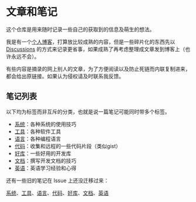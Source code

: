 # 文章和笔记

这个仓库是用来随时记录一些自己的获取到的信息及萌生的想法。

我是有一个[个人博客](https://blog.chen3feng.top/)，打算放比较成熟的内容，但是一些碎片化的东西先以 [Discussions](https://github.com/chen3feng/article/discussions) 的方式来记录更省事，如果成熟了再考虑整理成文章发到博客上（也许永远不会）。

有些内容是摘录的网上别人的文章，为了方便阅读以及防止死链而内联复制进来，都会给出原链接。如果认为侵权请及时联系我反馈。

## 笔记列表

以下均为标签而非互斥的分类，也就是说一篇笔记可能同时带多个标签。

- [系统](https://github.com/chen3feng/article/discussions?discussions_q=label%3Atype%3Asystem)：各种系统的使用技巧
- [工具](https://github.com/chen3feng/article/discussions?discussions_q=label%3Atype%3Atool)：各种软件工具
- [语言](https://github.com/chen3feng/article/discussions?discussions_q=label%3Atype%3Alang)：各种编程语言
- [代码](https://github.com/chen3feng/article/discussions?discussions_q=label%3Atype%3Acode)：收集和远程的一些代码片段（类似gist）
- [好库](https://github.com/chen3feng/article/discussions?discussions_q=label%3Atype%3Alibrary)：一些好用的开发库
- [文档](https://github.com/chen3feng/article/discussions?discussions_q=label%3Adocumentation)：撰写开发文档的技巧
- [英语](https://github.com/chen3feng/article/discussions?discussions_q=label%3Atype%3Aenglish)：英语学习经验和心得

还有一些旧的笔记在 Issue 上还没迁移过来：

[系统](https://github.com/chen3feng/article/issues?q=label%3Atype%3Asystem)、[工具](https://github.com/chen3feng/article/issues?q=label%3Atype%3Atool)、[语言](https://github.com/chen3feng/article/issues?q=label%3Atype%3Alang)、[代码](https://github.com/chen3feng/article/issues?q=label%3Atype%3Acode)、[好库](https://github.com/chen3feng/article/issues?q=label%3Atype%3Alibrary)、[文档](https://github.com/chen3feng/article/issues?q=label%3Adocumentation)、[英语](https://github.com/chen3feng/article/issues?q=label%3Atype%3Aenglish)
